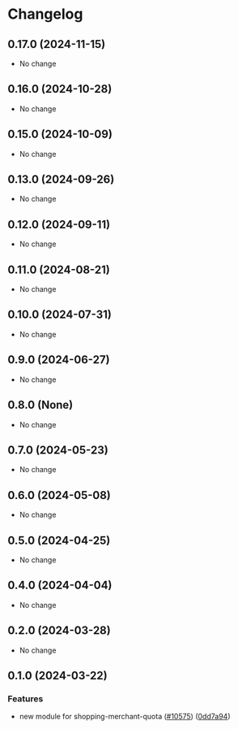 # Changelog

## 0.17.0 (2024-11-15)

* No change


## 0.16.0 (2024-10-28)

* No change


## 0.15.0 (2024-10-09)

* No change


## 0.13.0 (2024-09-26)

* No change


## 0.12.0 (2024-09-11)

* No change


## 0.11.0 (2024-08-21)

* No change


## 0.10.0 (2024-07-31)

* No change


## 0.9.0 (2024-06-27)

* No change


## 0.8.0 (None)

* No change


## 0.7.0 (2024-05-23)

* No change


## 0.6.0 (2024-05-08)

* No change


## 0.5.0 (2024-04-25)

* No change


## 0.4.0 (2024-04-04)

* No change


## 0.2.0 (2024-03-28)

* No change


## 0.1.0 (2024-03-22)

### Features

* new module for shopping-merchant-quota ([#10575](https://github.com/googleapis/google-cloud-java/issues/10575)) ([0dd7a94](https://github.com/googleapis/google-cloud-java/commit/0dd7a94df8dc254b423104d4a2ce9f6a0687e31d))

